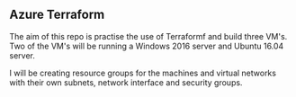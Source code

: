 ## Azure Terraform

The aim of this repo is practise the use of Terraformf and build three VM's.
Two of the VM's will be running a Windows 2016 server and Ubuntu 16.04 server.

I will be creating resource groups for the machines and virtual networks with their own subnets,
network interface and security groups. 
